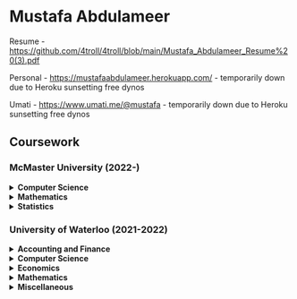 # Mustafa Abdulameer

Resume - https://github.com/4troll/4troll/blob/main/Mustafa_Abdulameer_Resume%20(3).pdf

Personal - https://mustafaabdulameer.herokuapp.com/ - temporarily down due to Heroku sunsetting free dynos

Umati - https://www.umati.me/@mustafa - temporarily down due to Heroku sunsetting free dynos

## Coursework

### McMaster University (2022-)

<details>
<summary>
<b>
Computer Science
</b>
</summary>
<table>
    <tr>
      <th>Code</th>
      <th>Course Name</th>
    </tr>
    <tr>
      <td>COMPSCI 1DM3</td>
      <td>Discrete Math for Computer Science</td>
    </tr>
    <tr>
      <td>COMPSCI 1XC3</td>
      <td>Computer Science Practice and Experience: Development Basics</td>
    </tr>
    <tr>
      <td>COMPSCI 1XD3</td>
      <td>Computer Science Practice and Experience: Intro to Software Using Web Programming</td>
    </tr>
    <tr>
      <td>COMPSCI 4X03</td>
      <td>Scientific Computation</td>
    </tr>
    <tr>
      <td>COMPSCI 1MD3</td>
      <td>Introduction to Programming</td>
    </tr>
</table>
</details>

<details>
<summary>
<b>
Mathematics
</b>
</summary>
<table>
    <tr>
      <th>Code</th>
      <th>Course Name</th>
    </tr>
    <tr>
      <td>MATH 2LA3</td>
      <td>Applications of Linear Algebra</td>
    </tr>
    <tr>
      <td>MATH 2XX3</td>
      <td>Advanced Calculus II (Pre-Analysis)</td>
    </tr>
    <tr>
      <td>MATH 2X03</td>
      <td>Advanced Calculus I (Calc. III)</td>
    </tr>
</table>
</details>

<details>
<summary>
<b>
Statistics
</b>
</summary>
<table>
    <tr>
      <th>Code</th>
      <th>Course Name</th>
    </tr>
    <tr>
      <td>STATS 2MB3</td>
      <td>Statistical Methods and Applications</td>
    </tr>
    <tr>
      <td>STATS 2D03</td>
      <td>Introduction to Probability</td>
    </tr>
</table>
</details>

### University of Waterloo (2021-2022)

<details>
<summary>
<b>
Accounting and Finance
</b>
</summary>
<table>
    <tr>
      <th>Code</th>
      <th>Course Name</th>
    </tr>
    <tr>
      <td>AFM 101</td>
      <td>Introduction to Financial Accounting</td>
    </tr>
</table>
</details>

<details>
<summary>
<b>
Computer Science
</b>
</summary>
<table>
    <tr>
      <th>Code</th>
      <th>Course Name</th>
    </tr>
    <tr>
        <td>CS 136</td>
        <td>Elementary Alg Design and Data Abstraction</td>
    </tr>
    <tr>
      <td>CS 135</td>
      <td>Designing Functional Programs</td>
    </tr>
</table>
</details>

<details>
<summary>
<b>
Economics
</b>
</summary>
<table>
    <tr>
        <th>Code</th>
        <th>Course Name</th>
    </tr>
    <tr>
        <td>ECON 102</td>
        <td>Introduction to Macroeconomics</td>
    </tr>
    <tr>
        <td>ECON 101</td>
        <td>Introduction to Microeconomics</td>
    </tr>
</table>
</details>
  
<details>
<summary>
<b>
Mathematics
</b>
</summary>
<table>
    <tr>
    <th>Code</th>
    <th>Course Name</th>
    </tr>
    <tr>
        <td>MATH 136</td>
        <td>Linear Algebra I for Honours Mathematics</td>
    </tr>
    <tr>
        <td>MATH 138</td>
        <td>Calculus II for Honours Mathematics</td>
    </tr>
    <tr>
        <td>MATH 135</td>
        <td>Algebra for Honours Mathematics</td>
    </tr>
    <tr>
        <td>MATH 137</td>
        <td>Calculus I for Honours Mathematics</td>
    </tr>
</table>
</details>

<details>
<summary>
<b>
Miscellaneous
</b>
</summary>
<table>
    <tr>
    <th>Code</th>
    <th>Course Name</th>
    </tr>
    <tr>
        <td>MSCI 311</td>
        <td>Organizational Design and Technology</td>
    </tr>
    <tr>
        <td>PD 1</td>
        <td>Career Fundamentals</td>
    </tr>
    <tr>
        <td>ENGL 108B</td>
        <td>Global English Literatures</td>
    </tr>
    <tr>
        <td>SPCOM 223</td>
        <td>Public Speaking</td>
    </tr>
</table>
</details>
